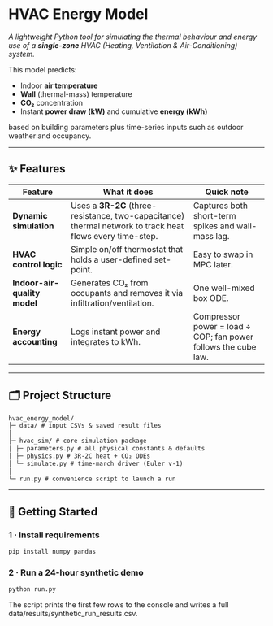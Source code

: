 # HVAC Energy Model

*A lightweight Python tool for simulating the thermal behaviour and energy use of a **single-zone** HVAC (Heating, Ventilation & Air-Conditioning) system.*

This model predicts:

* Indoor **air temperature**
* **Wall** (thermal-mass) temperature
* **CO₂** concentration  
* Instant **power draw (kW)** and cumulative **energy (kWh)**

based on building parameters plus time-series inputs such as outdoor weather and occupancy.

---

## ✨ Features

| Feature | What it does | Quick note |
|---------|--------------|------------|
| **Dynamic simulation** | Uses a **3R-2C** (three-resistance, two-capacitance) thermal network to track heat flows every time-step. | Captures both short-term spikes and wall-mass lag. |
| **HVAC control logic** | Simple on/off thermostat that holds a user-defined set-point. | Easy to swap in MPC later. |
| **Indoor-air-quality model** | Generates CO₂ from occupants and removes it via infiltration/ventilation. | One well-mixed box ODE. |
| **Energy accounting** | Logs instant power and integrates to kWh. | Compressor power = load ÷ COP; fan power follows the cube law. |

---

## 🗂 Project Structure

```markdown
hvac_energy_model/
├─ data/ # input CSVs & saved result files
│
├─ hvac_sim/ # core simulation package
│ ├─ parameters.py # all physical constants & defaults
│ ├─ physics.py # 3R-2C heat + CO₂ ODEs
│ └─ simulate.py # time-march driver (Euler v-1)
│
└─ run.py # convenience script to launch a run
```


---

## 🚀 Getting Started

### 1 · Install requirements

```bash
pip install numpy pandas
```

### 2 · Run a 24-hour synthetic demo
```bash
python run.py
```
The script prints the first few rows to the console and writes a full
data/results/synthetic_run_results.csv.
